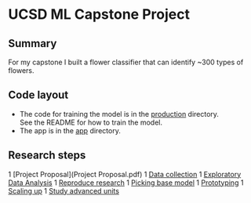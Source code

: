 # UCSD ML Capstone Project

## Summary

For my capstone I built a flower classifier that can identify ~300 types of flowers. 

## Code layout

* The code for training the model is in the [production](production) directory. \
See the README for how to train the model.
* The app is in the [app](app) directory.

## Research steps

1 [Project Proposal](Project Proposal.pdf)
1 [Data collection](Step1-Reading-Data.ipynb)
1 [Exploratory Data Analysis](Step2-EDA.ipynb)
1 [Reproduce research](Step3-Reproduce-Research.ipynb)
1 [Picking base model](Step7-Picking-Base-Model.ipynb)
1 [Prototyping](Step8-Prototype.ipynb)
1 [Scaling up](Step9-Scale-Up.ipynb)
1 [Study advanced units](Step10-Study-Advanced-Units.ipynb)